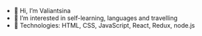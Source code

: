 - 👋 Hi, I’m Valiantsina
- 👀 I’m interested in self-learning, languages and travelling
- 🌱 Technologies: HTML, CSS, JavaScript, React, Redux, node.js

<!---
v-yelina/v-yelina is a ✨ special ✨ repository because its `README.md` (this file) appears on your GitHub profile.
You can click the Preview link to take a look at your changes.
--->
